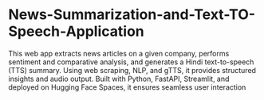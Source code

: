 # News-Summarization-and-Text-TO-Speech-Application
This web app extracts news articles on a given company, performs sentiment and comparative analysis, and generates a Hindi text-to-speech (TTS) summary. Using web scraping, NLP, and gTTS, it provides structured insights and audio output. Built with Python, FastAPI, Streamlit, and deployed on Hugging Face Spaces, it ensures seamless user interaction
